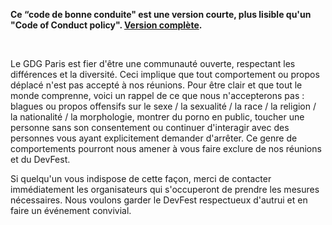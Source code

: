 __Ce “code de bonne conduite" est une version courte, plus lisible qu'un "Code of Conduct policy". [Version complète](http://meta.wikimedia.org/wiki/Don%27t_be_a_dick).__

<br/>

Le GDG Paris est fier d'être une communauté ouverte, respectant les différences et la diversité. Ceci implique que tout comportement ou propos déplacé n'est pas accepté à nos réunions. Pour être clair et que tout le monde comprenne, voici un rappel de ce que nous n'accepterons pas : blagues ou propos offensifs sur le sexe / la sexualité / la race / la religion / la nationalité / la morphologie, montrer du porno en public, toucher une personne sans son consentement ou continuer d'interagir avec des personnes vous ayant explicitement demander d'arrêter. Ce genre de comportements pourront nous amener à vous faire exclure de nos réunions et du DevFest.

Si quelqu'un vous indispose de cette façon, merci de contacter immédiatement les organisateurs qui s'occuperont de prendre les mesures nécessaires. Nous voulons garder le DevFest respectueux d'autrui et en faire un événement convivial.
